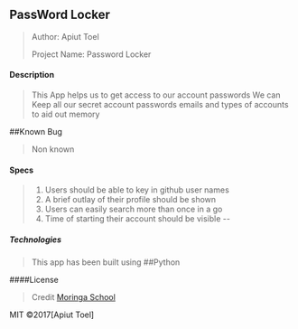 ## PassWord Locker
>Author: Apiut Toel
> 
>Project Name: Password Locker
>

#### Description
>This App helps us to get access to our account passwords We can Keep all our secret account passwords emails and types of accounts to aid out memory 


##Known Bug
>Non known

#### Specs
>1. Users should be able to key in github user names
>2. A brief outlay of their profile should be shown
>3. Users can easily search more than once in a go
>4. Time of starting their account should be visible
> --
##### Technologies

>This app has been built using 
##Python

####License
> Credit [Moringa School](http://moringaschool.com/)

MIT ©2017[Apiut Toel]
